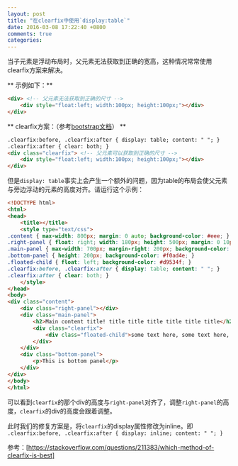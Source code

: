 ```yaml
---
layout: post
title: "在clearfix中使用`display:table`"
date: 2016-03-08 17:22:40 +0800
comments: true
categories:
---
```


当子元素是浮动布局时，父元素无法获取到正确的宽高，这种情况常常使用clearfix方案来解决。

** 示例如下：**

```html
<div> <!-- 父元素无法获取到正确的尺寸 -->
    <div style="float:left; width:100px; height:100px;"></div>
</div>
```
<!--more-->


** clearfix方案：（参考[bootstrap文档](https://getbootstrap.com/css/#helper-classes-clearfix)） **

```html
.clearfix:before, .clearfix:after { display: table; content: " "; }
.clearfix:after { clear: both; }
<div class="clearfix"> <!-- 父元素可以获取到正确的尺寸 -->
    <div style="float:left; width:100px; height:100px;"></div>
</div>
```


但是`display: table`事实上会产生一个额外的问题，因为table的布局会使父元素与旁边浮动的元素的高度对齐。请运行这个示例：

```html
<!DOCTYPE html>
<html>
<head>
    <title></title>
    <style type="text/css">
.content { max-width: 800px; margin: 0 auto; background-color: #eee; }
.right-panel { float: right; width: 180px; height: 500px; margin: 0 10px; background-color: #5bc0de; }
.main-panel { max-width: 700px; margin-right: 200px; background-color: #5cb85c; }
.bottom-panel { height: 200px; background-color: #f0ad4e; }
.floated-child { float: left; background-color: #d9534f; }
.clearfix:before, .clearfix:after { display: table; content: " "; }
.clearfix:after { clear: both; }
    </style>
</head>
<body>
<div class="content">
    <div class="right-panel"></div>
    <div class="main-panel">
        <h2>Main content title! title title title title title title</h2>
        <div class="clearfix">
            <div class="floated-child">some text here, some text here, some text here</div>
        </div>
    </div>
    <div class="bottom-panel">
        <p>This is bottom panel</p>
    </div>
</div>
</body>
</html>
```

可以看到`clearfix`的那个div的高度与`right-panel`对齐了，调整`right-panel`的高度，`clearfix`的div的高度会跟着调整。

此时我们的修复方案是，将`clearfix`的display属性修改为inline。即
`.clearfix:before, .clearfix:after { display: inline; content: " "; }`


参考：[https://stackoverflow.com/questions/211383/which-method-of-clearfix-is-best]

